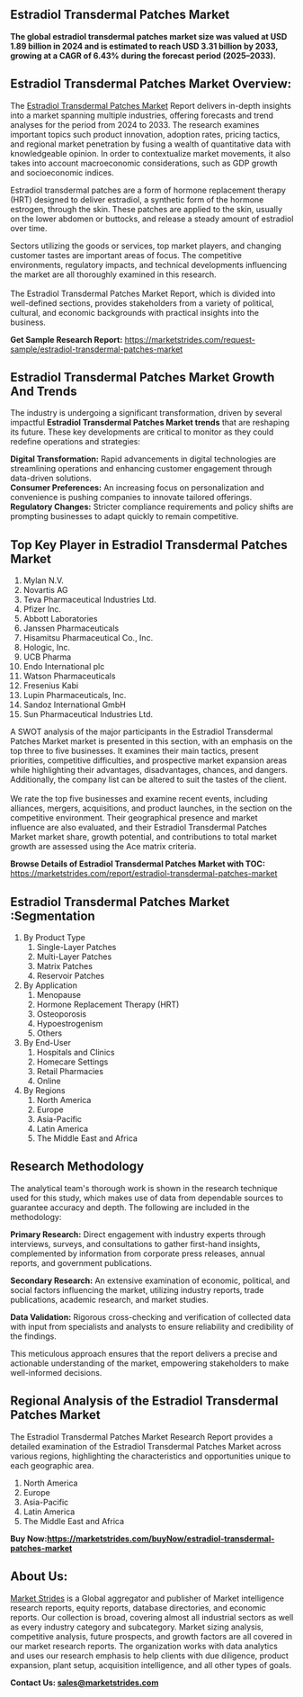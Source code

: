 <h2>Estradiol Transdermal Patches Market</h2>
<p><strong>The global estradiol transdermal patches market size was valued at USD 1.89 billion in 2024 and is estimated to reach USD 3.31 billion by 2033, growing at a CAGR of 6.43% during the forecast period (2025&ndash;2033).</strong></p>
<h2>Estradiol Transdermal Patches Market Overview:</h2>
<p>The <a href="https://marketstrides.com/report/estradiol-transdermal-patches-market">Estradiol Transdermal Patches Market</a> Report delivers in-depth insights into a market spanning multiple industries, offering forecasts and trend analyses for the period from 2024 to 2033. The research examines important topics such product innovation, adoption rates, pricing tactics, and regional market penetration by fusing a wealth of quantitative data with knowledgeable opinion. In order to contextualize market movements, it also takes into account macroeconomic considerations, such as GDP growth and socioeconomic indices.</p>
<p>Estradiol transdermal patches are a form of hormone replacement therapy (HRT) designed to deliver estradiol, a synthetic form of the hormone estrogen, through the skin. These patches are applied to the skin, usually on the lower abdomen or buttocks, and release a steady amount of estradiol over time.</p>
<p>Sectors utilizing the goods or services, top market players, and changing customer tastes are important areas of focus. The competitive environments, regulatory impacts, and technical developments influencing the market are all thoroughly examined in this research. <br /> <br />The Estradiol Transdermal Patches Market Report, which is divided into well-defined sections, provides stakeholders from a variety of political, cultural, and economic backgrounds with practical insights into the business.</p>
<p><strong>Get Sample Research Report:</strong> <a href="https://marketstrides.com/request-sample/estradiol-transdermal-patches-market">https://marketstrides.com/request-sample/estradiol-transdermal-patches-market</a></p>
<h2>Estradiol Transdermal Patches Market Growth And Trends</h2>
<p>The industry is undergoing a significant transformation, driven by several impactful <strong>Estradiol Transdermal Patches Market trends</strong> that are reshaping its future. These key developments are critical to monitor as they could redefine operations and strategies:</p>
<p><strong>Digital Transformation:</strong> Rapid advancements in digital technologies are streamlining operations and enhancing customer engagement through data-driven solutions.<br /><strong>Consumer Preferences:</strong> An increasing focus on personalization and convenience is pushing companies to innovate tailored offerings.<br /><strong>Regulatory Changes:</strong> Stricter compliance requirements and policy shifts are prompting businesses to adapt quickly to remain competitive.</p>
<h2>Top Key Player in Estradiol Transdermal Patches Market</h2>
<ol>
<li>Mylan N.V.</li>
<li>Novartis AG</li>
<li>Teva Pharmaceutical Industries Ltd.</li>
<li>Pfizer Inc.</li>
<li>Abbott Laboratories</li>
<li>Janssen Pharmaceuticals</li>
<li>Hisamitsu Pharmaceutical Co., Inc.</li>
<li>Hologic, Inc.</li>
<li>UCB Pharma</li>
<li>Endo International plc</li>
<li>Watson Pharmaceuticals</li>
<li>Fresenius Kabi</li>
<li>Lupin Pharmaceuticals, Inc.</li>
<li>Sandoz International GmbH</li>
<li>Sun Pharmaceutical Industries Ltd.</li>
</ol>
<p>A SWOT analysis of the major participants in the Estradiol Transdermal Patches Market market is presented in this section, with an emphasis on the top three to five businesses. It examines their main tactics, present priorities, competitive difficulties, and prospective market expansion areas while highlighting their advantages, disadvantages, chances, and dangers. Additionally, the company list can be altered to suit the tastes of the client. <br /> <br />We rate the top five businesses and examine recent events, including alliances, mergers, acquisitions, and product launches, in the section on the competitive environment. Their geographical presence and market influence are also evaluated, and their Estradiol Transdermal Patches Market market share, growth potential, and contributions to total market growth are assessed using the Ace matrix criteria.</p>
<p><strong>Browse Details of Estradiol Transdermal Patches Market with TOC:</strong> <a href="https://marketstrides.com/report/estradiol-transdermal-patches-market">https://marketstrides.com/report/estradiol-transdermal-patches-market</a></p>
<h2>Estradiol Transdermal Patches Market :Segmentation</h2>
<ol>
<li>By Product Type
<ol>
<li>Single-Layer Patches</li>
<li>Multi-Layer Patches</li>
<li>Matrix Patches</li>
<li>Reservoir Patches</li>
</ol>
</li>
<li>By Application
<ol>
<li>Menopause</li>
<li>Hormone Replacement Therapy (HRT)</li>
<li>Osteoporosis</li>
<li>Hypoestrogenism</li>
<li>Others</li>
</ol>
</li>
<li>By End-User
<ol>
<li>Hospitals and Clinics</li>
<li>Homecare Settings</li>
<li>Retail Pharmacies</li>
<li>Online</li>
</ol>
</li>
<li>By Regions
<ol>
<li>North America</li>
<li>Europe</li>
<li>Asia-Pacific</li>
<li>Latin America</li>
<li>The Middle East and Africa</li>
</ol>
</li>
</ol>
<h2>Research Methodology</h2>
<p>The analytical team's thorough work is shown in the research technique used for this study, which makes use of data from dependable sources to guarantee accuracy and depth. The following are included in the methodology:</p>
<p><strong>Primary Research:</strong> Direct engagement with industry experts through interviews, surveys, and consultations to gather first-hand insights, complemented by information from corporate press releases, annual reports, and government publications.</p>
<p><strong>Secondary Research:</strong> An extensive examination of economic, political, and social factors influencing the market, utilizing industry reports, trade publications, academic research, and market studies.</p>
<p><strong>Data Validation:</strong> Rigorous cross-checking and verification of collected data with input from specialists and analysts to ensure reliability and credibility of the findings.</p>
<p>This meticulous approach ensures that the report delivers a precise and actionable understanding of the market, empowering stakeholders to make well-informed decisions.</p>
<h2>Regional Analysis of the Estradiol Transdermal Patches Market</h2>
<p>The Estradiol Transdermal Patches Market Research Report provides a detailed examination of the Estradiol Transdermal Patches Market across various regions, highlighting the characteristics and opportunities unique to each geographic area.</p>
<ol>
<li>North America</li>
<li>Europe</li>
<li>Asia-Pacific</li>
<li>Latin America</li>
<li>The Middle East and Africa</li>
</ol>
<p><strong>Buy Now:<a href="https://marketstrides.com/buyNow/estradiol-transdermal-patches-market?price=single_price">https://marketstrides.com/buyNow/estradiol-transdermal-patches-market</a></strong></p>
<h2>About Us:</h2>
<p><a href="https://marketstrides.com/">Market Strides</a> is a Global aggregator and publisher of Market intelligence research reports, equity reports, database directories, and economic reports. Our collection is broad, covering almost all industrial sectors as well as every industry category and subcategory. Market sizing analysis, competitive analysis, future prospects, and growth factors are all covered in our market research reports. The organization works with data analytics and uses our research emphasis to help clients with due diligence, product expansion, plant setup, acquisition intelligence, and all other types of goals.</p>
<p><strong>Contact Us: <a href="mailto:sales@marketstrides.com">sales@marketstrides.com</a></strong></p>
